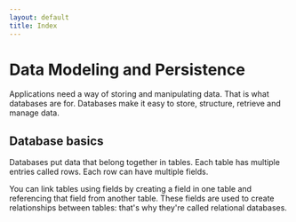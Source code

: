```yaml
---
layout: default
title: Index
---
```


# Data Modeling and Persistence

Applications need a way of storing and manipulating data. That is what databases are for. Databases make it easy to store, structure, retrieve and manage data.

## Database basics

Databases put data that belong together in tables. Each table has multiple entries called rows. Each row can have multiple fields.

You can link tables using fields by creating a field in one table and referencing that field from another table. These fields are used to create relationships between tables: that's why they're called relational databases.
